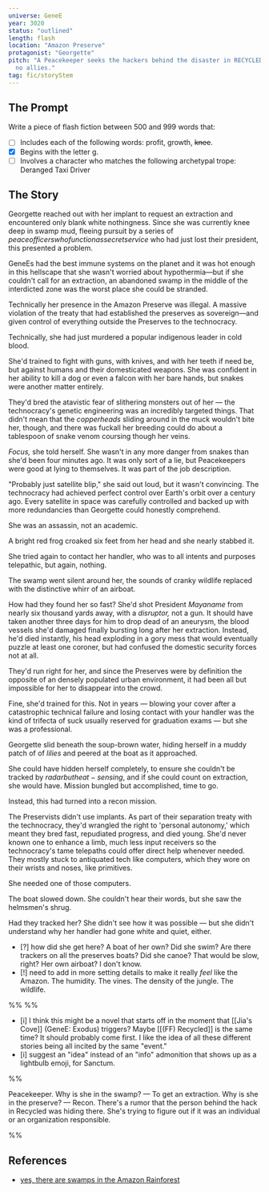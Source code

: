 ```yaml
---
universe: GeneE
year: 3020
status: "outlined"
length: flash
location: "Amazon Preserve"
protagonist: "Georgette"
pitch: "A Peacekeeper seeks the hackers behind the disaster in RECYCLED but discovers communications have been cut off and she's trapped in a swamp with
  no allies."
tag: fic/storyStem
---
```


## The Prompt

Write a piece of flash fiction between 500 and 999 words that:

- [ ] Includes each of the following words: profit, growth, ~~knee~~.
- [x] Begins with the letter g.
- [ ] Involves a character who matches the following archetypal trope: Deranged Taxi Driver

<!-- Tips from Mary Robinette Kowal:

1. In the first 2-3 sentences, establish:
- [ ] who, using an action
- [ ] where, with a sensory detail
- [ ] genre, with a specific, unique detail.

In the next two sentences, set up the goal, the stakes (what are they trying to accomplish and why?) and the obstacle (what stands in their way?
-->

## The Story

Georgette reached out with her implant to request an extraction and encountered only blank white nothingness. Since she was currently knee deep in swamp mud, fleeing pursuit by a series of $peace officers who function as secret service$ who had just lost their president, this presented a problem. 

GeneEs had the best immune systems on the planet and it was hot enough in this hellscape that she wasn't worried about hypothermia—but if she couldn't call for an extraction, an abandoned swamp in the middle of the interdicted zone was the worst place she could be stranded. 

Technically her presence in the Amazon Preserve was illegal. A massive violation of the treaty that had established the preserves as sovereign—and given control of everything outside the Preserves to the technocracy. 

Technically, she had just murdered a popular indigenous leader in cold blood. 

She'd trained to fight with guns, with knives, and with her teeth if need be, but against humans and their domesticated weapons. She was confident in her ability to kill a dog or even a falcon with her bare hands, but snakes were another matter entirely. 

They'd bred the atavistic fear of slithering monsters out of her — the technocracy's genetic engineering was an incredibly targeted things. That didn't mean that the $copperheads$ sliding around in the muck wouldn't bite her, though, and there was fuckall her breeding could do about a tablespoon of snake venom coursing though her veins. 

_Focus,_ she told herself. She wasn't in any more danger from snakes than she'd been four minutes ago. It was only sort of a lie, but Peacekeepers were good at lying to themselves. It was part of the job description. 

"Probably just satellite blip," she said out loud, but it wasn't convincing. The technocracy had achieved perfect control over Earth's orbit over a century ago. Every satellite in space was carefully controlled and backed up with more redundancies than Georgette could honestly comprehend. 

She was an assassin, not an academic. 

A bright red frog croaked six feet from her head and she nearly stabbed it. 

She tried again to contact her handler, who was to all intents and purposes telepathic, but again, nothing.

The swamp went silent around her, the sounds of cranky wildlife replaced with the distinctive whirr of an airboat. 

How had they found her so fast? She'd shot President $Maya name$ from nearly six thousand yards away, with a _disruptor,_ not a gun. It should have taken another three days for him to drop dead of an aneurysm, the blood vessels she'd damaged finally bursting long after her extraction. Instead, he'd died instantly, his head exploding in a gory mess that would eventually puzzle at least one coroner, but had confused the domestic security forces not at all.

They'd run right for her, and since the Preserves were by definition the opposite of an densely populated urban environment, it had been all but impossible for her to disappear into the crowd. 

Fine, she'd trained for this. Not in years — blowing your cover after a catastrophic technical failure and losing contact with your handler was the kind of trifecta of suck usually reserved for graduation exams — but she was a professional. 

Georgette slid beneath the soup-brown water, hiding herself in a muddy patch of of $lilies$ and peered at the boat as it approached. 

She could have hidden herself completely, to ensure she couldn't be tracked by $radar but heat-sensing$, and if she could count on extraction, she would have. Mission bungled but accomplished, time to go. 

Instead, this had turned into a recon mission. 

The Preservists didn't use implants. As part of their separation treaty with the technocracy, they'd wrangled the right to 'personal autonomy,' which meant they bred fast, repudiated progress, and died young. She'd never known one to enhance a limb, much less input receivers so the technocracy's tame telepaths could offer direct help whenever needed. They mostly stuck to antiquated tech like computers, which they wore on their wrists and noses, like primitives. 

She needed one of those computers. 

The boat slowed down. She couldn't hear their words, but she saw the helmsmen's shrug. 

Had they tracked her? She didn't see how it was possible — but she didn't understand why her handler had gone white and quiet, either. 

- [?] how did she get here? A boat of her own? Did she swim? Are there trackers on all the preserves boats? Did she canoe? That would be slow, right? Her own airboat? I don't know.
- [!] need to add in more setting details to make it really _feel_ like the Amazon. The humidity. The vines. The density of the jungle. The wildlife. 





%% %% 
- [i] I think this might be a novel that starts off in the moment that [[Jia's Cove]] (GeneE: Exodus) triggers? Maybe [[(FF) Recycled]] is the same time? It should probably come first. I like the idea of all these different stories being all incited by the same "event." 
- [i] suggest an "idea" instead of an "info" admonition that shows up as a lightbulb emoji, for Sanctum. 




%% 

Peacekeeper. 
Why is she in the swamp? — To get an extraction.
Why is she in the preserve? — Recon. There's a rumor that the person behind the hack in Recycled was hiding there. She's trying to figure out if it was an individual or an organization responsible. 

%% 

## References

* [yes, there are swamps in the Amazon Rainforest](https://www.inkaterra.com/blog/the-mother-of-the-rainforest-the-swamp) 